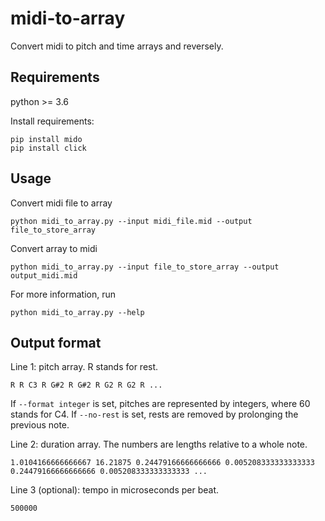 # midi-to-array
Convert midi to pitch and time arrays and reversely.

## Requirements

python >= 3.6

Install requirements:

```shell
pip install mido
pip install click
```

## Usage

Convert midi file to array

```shell
python midi_to_array.py --input midi_file.mid --output file_to_store_array
```

Convert array to midi

```shell
python midi_to_array.py --input file_to_store_array --output output_midi.mid
```

For more information, run

```shell
python midi_to_array.py --help
```

## Output format

Line 1: pitch array. R stands for rest.

```
R R C3 R G#2 R G#2 R G2 R G2 R ...
```

If ``--format integer`` is set, pitches are represented by integers, where 60 stands for C4.
If ``--no-rest`` is set, rests are removed by prolonging the previous note.

Line 2: duration array. The numbers are lengths relative to a whole note.

```
1.0104166666666667 16.21875 0.24479166666666666 0.005208333333333333 0.24479166666666666 0.005208333333333333 ...
```

Line 3 (optional): tempo in microseconds per beat.

```
500000
```

